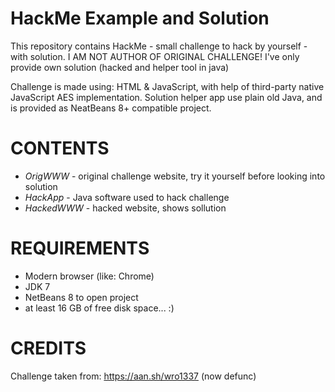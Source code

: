 HackMe Example and Solution
===========================

This repository contains HackMe - small challenge to hack by yourself - with solution.
I AM NOT AUTHOR OF ORIGINAL CHALLENGE! I've only provide own solution (hacked and helper tool in java)

Challenge is made using: HTML & JavaScript, with help of third-party native JavaScript AES implementation.
Solution helper app use plain old Java, and is provided as NeatBeans 8+ compatible project.

CONTENTS
========

* _OrigWWW_ - original challenge website, try it yourself before looking into solution
* _HackApp_ - Java software used to hack challenge
* _HackedWWW_ - hacked website, shows sollution

REQUIREMENTS
============

* Modern browser (like: Chrome)
* JDK 7
* NetBeans 8  to open project
* at least 16 GB of free disk space... :)

CREDITS
=======

Challenge taken from: https://aan.sh/wro1337 (now defunc)